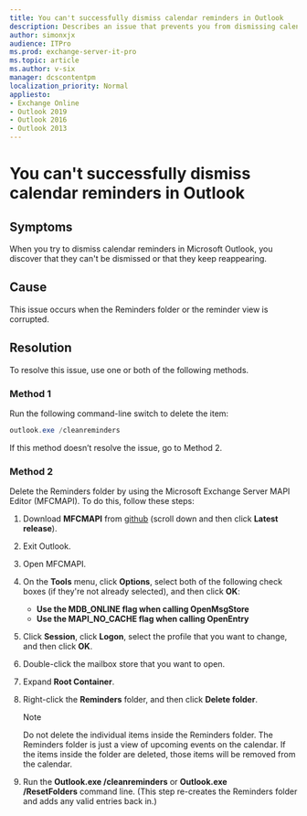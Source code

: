 ```yaml
---
title: You can't successfully dismiss calendar reminders in Outlook
description: Describes an issue that prevents you from dismissing calendar reminders in Outlook. Provides a resolution.
author: simonxjx
audience: ITPro
ms.prod: exchange-server-it-pro
ms.topic: article
ms.author: v-six
manager: dcscontentpm
localization_priority: Normal
appliesto:
- Exchange Online
- Outlook 2019
- Outlook 2016
- Outlook 2013
---
```


# You can't successfully dismiss calendar reminders in Outlook

## Symptoms

When you try to dismiss calendar reminders in Microsoft Outlook, you discover that they can't be dismissed or that they keep reappearing.

## Cause

This issue occurs when the Reminders folder or the reminder view is corrupted.

## Resolution

To resolve this issue, use one or both of the following methods.

### Method 1
 
Run the following command-line switch to delete the item:

```powershell
outlook.exe /cleanreminders 
```

If this method doesn’t resolve the issue, go to Method 2.

### Method 2
 
Delete the Reminders folder by using the Microsoft Exchange Server MAPI Editor (MFCMAPI). To do this, follow these steps: 
 
1. Download **MFCMAPI** from [github](https://github.com/stephenegriffin/mfcmapi) (scroll down and then click **Latest release**).    
2. Exit Outlook.    
3. Open MFCMAPI.    
4. On the **Tools** menu, click **Options**, select both of the following check boxes (if they're not already selected), and then click **OK**:  
   - **Use the MDB_ONLINE flag when calling OpenMsgStore**    
   - **Use the MAPI_NO_CACHE flag when calling OpenEntry**    
     
5. Click **Session**, click **Logon**, select the profile that you want to change, and then click **OK**.    
6. Double-click the mailbox store that you want to open.    
7. Expand **Root Container**.    
8. Right-click the **Reminders** folder, and then click **Delete folder**.

    > [!NOTE]
    > Do not delete the individual items inside the Reminders folder. The Reminders folder is just a view of upcoming events on the calendar. If the items inside the folder are deleted, those items will be removed from the calendar.    
9. Run the **Outlook.exe /cleanreminders** or **Outlook.exe /ResetFolders** command line. (This step re-creates the Reminders folder and adds any valid entries back in.)    
